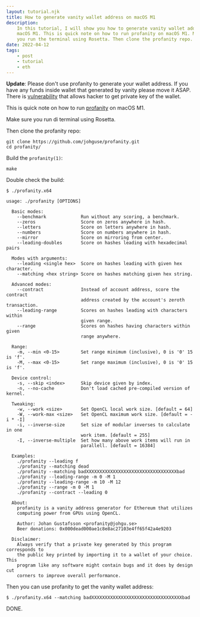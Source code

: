 ```yaml
---
layout: tutorial.njk
title: How to generate vanity wallet address on macOS M1
description:
    In this tutorial, I will show you how to generate vanity wallet address on
    macOS M1. This is quick note on how to run profanity on macOS M1. Make sure
    you run the terminal using Rosetta. Then clone the profanity repo.
date: 2022-04-12
tags:
    - post
    - tutorial
    - eth
---
```


**Update**: Please don't use profanity to generate your wallet address. If you
have any funds inside wallet that generated by vanity please move it ASAP.
There is
[vulnerability](https://blog.1inch.io/a-vulnerability-disclosed-in-profanity-an-ethereum-vanity-address-tool-68ed7455fc8c)
that allows hacker to get private key of the wallet.

This is quick note on how to run
[profanity](https://github.com/johguse/profanity) on macOS M1.

Make sure you run di terminal using Rosetta.

Then clone the profanity repo:

```shell
git clone https://github.com/johguse/profanity.git
cd profanity/
```

Build the `profanity(1)`:

```shell
make
```

Double check the build:

```shell
$ ./profanity.x64

usage: ./profanity [OPTIONS]

  Basic modes:
    --benchmark             Run without any scoring, a benchmark.
    --zeros                 Score on zeros anywhere in hash.
    --letters               Score on letters anywhere in hash.
    --numbers               Score on numbers anywhere in hash.
    --mirror                Score on mirroring from center.
    --leading-doubles       Score on hashes leading with hexadecimal pairs

  Modes with arguments:
    --leading <single hex>  Score on hashes leading with given hex character.
    --matching <hex string> Score on hashes matching given hex string.

  Advanced modes:
    --contract              Instead of account address, score the contract
                            address created by the account's zeroth transaction.
    --leading-range         Scores on hashes leading with characters within
                            given range.
    --range                 Scores on hashes having characters within given
                            range anywhere.

  Range:
    -m, --min <0-15>        Set range minimum (inclusive), 0 is '0' 15 is 'f'.
    -M, --max <0-15>        Set range maximum (inclusive), 0 is '0' 15 is 'f'.

  Device control:
    -s, --skip <index>      Skip device given by index.
    -n, --no-cache          Don't load cached pre-compiled version of kernel.

  Tweaking:
    -w, --work <size>       Set OpenCL local work size. [default = 64]
    -W, --work-max <size>   Set OpenCL maximum work size. [default = -i * -I]
    -i, --inverse-size      Set size of modular inverses to calculate in one
                            work item. [default = 255]
    -I, --inverse-multiple  Set how many above work items will run in
                            parallell. [default = 16384]

  Examples:
    ./profanity --leading f
    ./profanity --matching dead
    ./profanity --matching badXXXXXXXXXXXXXXXXXXXXXXXXXXXXXXXXXXbad
    ./profanity --leading-range -m 0 -M 1
    ./profanity --leading-range -m 10 -M 12
    ./profanity --range -m 0 -M 1
    ./profanity --contract --leading 0

  About:
    profanity is a vanity address generator for Ethereum that utilizes
    computing power from GPUs using OpenCL.

    Author: Johan Gustafsson <profanity@johgu.se>
    Beer donations: 0x000dead000ae1c8e8ac27103e4ff65f42a4e9203

  Disclaimer:
    Always verify that a private key generated by this program corresponds to
    the public key printed by importing it to a wallet of your choice. This
    program like any software might contain bugs and it does by design cut
    corners to improve overall performance.

```

Then you can use profanity to get the vanity wallet address:

```shell
$ ./profanity.x64 --matching badXXXXXXXXXXXXXXXXXXXXXXXXXXXXXXXXXXbad
```

DONE.
